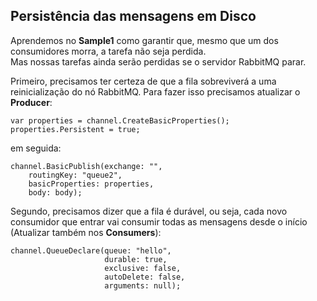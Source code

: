 ## Persistência das mensagens em Disco

Aprendemos no **Sample1** como garantir que, mesmo que um dos consumidores morra, a tarefa não seja perdida.  
Mas nossas tarefas ainda serão perdidas se o servidor RabbitMQ parar.

Primeiro, precisamos ter certeza de que a fila sobreviverá a uma reinicialização do nó RabbitMQ. Para fazer isso precisamos atualizar o **Producer**:
```
var properties = channel.CreateBasicProperties();
properties.Persistent = true;
```

em seguida:
```
channel.BasicPublish(exchange: "",
    routingKey: "queue2",
    basicProperties: properties,
    body: body);
```

Segundo, precisamos dizer que a fila é durável, ou seja, cada novo consumidor que entrar vai consumir todas as mensagens desde o início (Atualizar também nos **Consumers**):
```
channel.QueueDeclare(queue: "hello",
                     durable: true,
                     exclusive: false,
                     autoDelete: false,
                     arguments: null);
```


